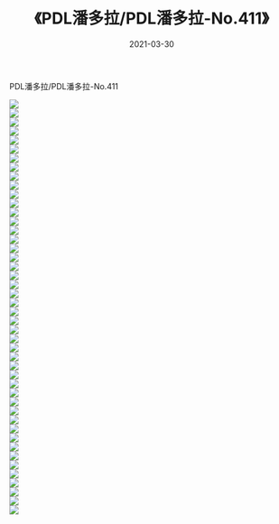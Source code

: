 ﻿---
layout: post
title:  《PDL潘多拉/PDL潘多拉-No.411》
date:   2021-03-30
img: http://pic.660000.xyz/1:/网络美图/2021/PDL潘多拉/PDL潘多拉-No.411/000.jpg
categories: [美女, 清纯, 唯美]
---

PDL潘多拉/PDL潘多拉-No.411

 ![](http://pic.660000.xyz/1:/网络美图/2021/PDL潘多拉/PDL潘多拉-No.411/001.jpg) <br>![](http://pic.660000.xyz/1:/网络美图/2021/PDL潘多拉/PDL潘多拉-No.411/002.jpg) <br>![](http://pic.660000.xyz/1:/网络美图/2021/PDL潘多拉/PDL潘多拉-No.411/003.jpg) <br>![](http://pic.660000.xyz/1:/网络美图/2021/PDL潘多拉/PDL潘多拉-No.411/004.jpg) <br>![](http://pic.660000.xyz/1:/网络美图/2021/PDL潘多拉/PDL潘多拉-No.411/005.jpg) <br>![](http://pic.660000.xyz/1:/网络美图/2021/PDL潘多拉/PDL潘多拉-No.411/006.jpg) <br>![](http://pic.660000.xyz/1:/网络美图/2021/PDL潘多拉/PDL潘多拉-No.411/007.jpg) <br>![](http://pic.660000.xyz/1:/网络美图/2021/PDL潘多拉/PDL潘多拉-No.411/008.jpg) <br>![](http://pic.660000.xyz/1:/网络美图/2021/PDL潘多拉/PDL潘多拉-No.411/009.jpg) <br>![](http://pic.660000.xyz/1:/网络美图/2021/PDL潘多拉/PDL潘多拉-No.411/010.jpg) <br>![](http://pic.660000.xyz/1:/网络美图/2021/PDL潘多拉/PDL潘多拉-No.411/011.jpg) <br>![](http://pic.660000.xyz/1:/网络美图/2021/PDL潘多拉/PDL潘多拉-No.411/012.jpg) <br>![](http://pic.660000.xyz/1:/网络美图/2021/PDL潘多拉/PDL潘多拉-No.411/013.jpg) <br>![](http://pic.660000.xyz/1:/网络美图/2021/PDL潘多拉/PDL潘多拉-No.411/014.jpg) <br>![](http://pic.660000.xyz/1:/网络美图/2021/PDL潘多拉/PDL潘多拉-No.411/015.jpg) <br>![](http://pic.660000.xyz/1:/网络美图/2021/PDL潘多拉/PDL潘多拉-No.411/016.jpg) <br>![](http://pic.660000.xyz/1:/网络美图/2021/PDL潘多拉/PDL潘多拉-No.411/017.jpg) <br>![](http://pic.660000.xyz/1:/网络美图/2021/PDL潘多拉/PDL潘多拉-No.411/018.jpg) <br>![](http://pic.660000.xyz/1:/网络美图/2021/PDL潘多拉/PDL潘多拉-No.411/019.jpg) <br>![](http://pic.660000.xyz/1:/网络美图/2021/PDL潘多拉/PDL潘多拉-No.411/020.jpg) <br>![](http://pic.660000.xyz/1:/网络美图/2021/PDL潘多拉/PDL潘多拉-No.411/021.jpg) <br>![](http://pic.660000.xyz/1:/网络美图/2021/PDL潘多拉/PDL潘多拉-No.411/022.jpg) <br>![](http://pic.660000.xyz/1:/网络美图/2021/PDL潘多拉/PDL潘多拉-No.411/023.jpg) <br>![](http://pic.660000.xyz/1:/网络美图/2021/PDL潘多拉/PDL潘多拉-No.411/024.jpg) <br>![](http://pic.660000.xyz/1:/网络美图/2021/PDL潘多拉/PDL潘多拉-No.411/025.jpg) <br>![](http://pic.660000.xyz/1:/网络美图/2021/PDL潘多拉/PDL潘多拉-No.411/026.jpg) <br>![](http://pic.660000.xyz/1:/网络美图/2021/PDL潘多拉/PDL潘多拉-No.411/027.jpg) <br>![](http://pic.660000.xyz/1:/网络美图/2021/PDL潘多拉/PDL潘多拉-No.411/028.jpg) <br>![](http://pic.660000.xyz/1:/网络美图/2021/PDL潘多拉/PDL潘多拉-No.411/029.jpg) <br>![](http://pic.660000.xyz/1:/网络美图/2021/PDL潘多拉/PDL潘多拉-No.411/030.jpg) <br>![](http://pic.660000.xyz/1:/网络美图/2021/PDL潘多拉/PDL潘多拉-No.411/031.jpg) <br>![](http://pic.660000.xyz/1:/网络美图/2021/PDL潘多拉/PDL潘多拉-No.411/032.jpg) <br>![](http://pic.660000.xyz/1:/网络美图/2021/PDL潘多拉/PDL潘多拉-No.411/033.jpg) <br>![](http://pic.660000.xyz/1:/网络美图/2021/PDL潘多拉/PDL潘多拉-No.411/034.jpg) <br>![](http://pic.660000.xyz/1:/网络美图/2021/PDL潘多拉/PDL潘多拉-No.411/035.jpg) <br>![](http://pic.660000.xyz/1:/网络美图/2021/PDL潘多拉/PDL潘多拉-No.411/036.jpg) <br>![](http://pic.660000.xyz/1:/网络美图/2021/PDL潘多拉/PDL潘多拉-No.411/037.jpg) <br>![](http://pic.660000.xyz/1:/网络美图/2021/PDL潘多拉/PDL潘多拉-No.411/038.jpg) <br>![](http://pic.660000.xyz/1:/网络美图/2021/PDL潘多拉/PDL潘多拉-No.411/039.jpg) <br>![](http://pic.660000.xyz/1:/网络美图/2021/PDL潘多拉/PDL潘多拉-No.411/040.jpg) <br>![](http://pic.660000.xyz/1:/网络美图/2021/PDL潘多拉/PDL潘多拉-No.411/041.jpg) <br>![](http://pic.660000.xyz/1:/网络美图/2021/PDL潘多拉/PDL潘多拉-No.411/042.jpg) <br>![](http://pic.660000.xyz/1:/网络美图/2021/PDL潘多拉/PDL潘多拉-No.411/043.jpg) <br>![](http://pic.660000.xyz/1:/网络美图/2021/PDL潘多拉/PDL潘多拉-No.411/044.jpg) <br>![](http://pic.660000.xyz/1:/网络美图/2021/PDL潘多拉/PDL潘多拉-No.411/045.jpg) <br>![](http://pic.660000.xyz/1:/网络美图/2021/PDL潘多拉/PDL潘多拉-No.411/046.jpg) <br>